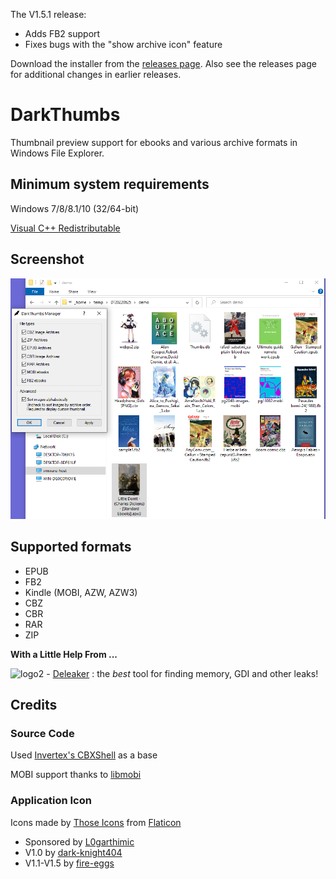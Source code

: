 The V1.5.1 release:
- Adds FB2 support
- Fixes bugs with the "show archive icon" feature

Download the installer from the [releases page](https://github.com/fire-eggs/DarkThumbs/releases/tag/V1.5).
Also see the releases page for additional changes in earlier releases.

# DarkThumbs
Thumbnail preview support for ebooks and various archive formats in Windows File Explorer.

## Minimum system requirements
Windows 7/8/8.1/10 (32/64-bit)

[Visual C++ Redistributable](https://docs.microsoft.com/en-US/cpp/windows/latest-supported-vc-redist?view=msvc-170#visual-studio-2015-2017-2019-and-2022)

## Screenshot
![V1.5](DarkThumbs15_demo.png)

## Supported formats
- EPUB
- FB2
- Kindle (MOBI, AZW, AZW3)
- CBZ
- CBR
- RAR
- ZIP

**With a Little Help From ...**

![logo2](https://github.com/fire-eggs/yagp/blob/master/Files/deleaker_logo.png) - [Deleaker](https://www.deleaker.com) : the _best_ tool for finding memory, GDI and other leaks!

## Credits

### Source Code
Used [Invertex's CBXShell](https://github.com/Invertex/CBXShell) as a base

MOBI support thanks to [libmobi](https://github.com/bfabiszewski/libmobi)

### Application Icon
Icons made by [Those Icons](https://www.flaticon.com/authors/those-icons) from [Flaticon](https://www.flaticon.com/)

- Sponsored by [L0garthimic](https://github.com/L0garithmic)
- V1.0 by [dark-knight404](https://github.com/dark-knight404)
- V1.1-V1.5 by [fire-eggs](https://github.com/fire-eggs)
